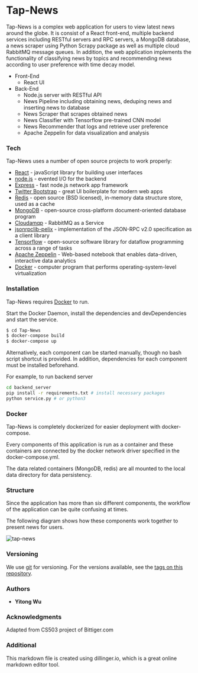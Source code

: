 # Tap-News

Tap-News is a complex web application for users to view latest news around the globe. It is consist of a React front-end, multiple backend services including RESTful servers and RPC servers, a MongoDB database, a news scraper using Python Scrapy package as well as multiple cloud RabbitMQ message queues. In addition, the web application implements the functionality of classifying news by topics and recommending news according to user preference with time decay model.

  - Front-End
    - React UI
  - Back-End
    - Node.js server with RESTful API
    - News Pipeline including obtaining news, deduping news and inserting news to database
    - News Scraper that scrapes obtained news
    - News Classifier with Tensorflow pre-trained CNN model 
    - News Recommender that logs and retrieve user preference
    - Apache Zeppelin for data visualization and analysis

### Tech

Tap-News uses a number of open source projects to work properly:

* [React]() - javaScript library for building user interfaces
* [node.js]() - evented I/O for the backend
* [Express]() - fast node.js network app framework
* [Twitter Bootstrap]() - great UI boilerplate for modern web apps
* [Redis]() - open source (BSD licensed), in-memory data structure store, used as a cache 
* [MongoDB]() - open-source cross-platform document-oriented database program
* [Cloudamqp]() - RabbitMQ as a Service
* [jsonrpclib-pelix]() - implementation of the JSON-RPC v2.0 specification as a client library
* [Tensorflow]() - open-source software library for dataflow programming across a range of tasks
* [Apache Zeppelin]() - Web-based notebook that enables data-driven, interactive data analytics
* [Docker]() - computer program that performs operating-system-level virtualization

### Installation

Tap-News requires [Docker](www.docker.com) to run.

Start the Docker Daemon, install the dependencies and devDependencies and start the service.

```sh
$ cd Tap-News
$ docker-compose build
$ docker-compose up
```

Alternatively, each component can be started manually, though no bash script shortcut is provided. In addition, dependencies for each component must be installed beforehand.

For example, to run backend server

```sh
cd backend_server
pip install -r requirements.txt # install necessary packages
python service.py # or python3
```

### Docker
Tap-News is completely dockerized for easier deployment with docker-compose.

Every components of this application is run as a container and these containers are connected by the docker network driver specified in the docker-compose.yml.

The data related containers (MongoDB, redis) are all mounted to the local data directory for data persistency. 

### Structure

Since the application has more than six different components, the workflow of the application can be quite confusing at times. 

The following diagram shows how these components work together to present news for users.

![tap-news](https://user-images.githubusercontent.com/13974845/44027389-f0385b1a-9f28-11e8-8b2a-6def3ad1e189.png)

### Versioning

We use [git](https://git-scm.com/) for versioning. For the versions available, see the [tags on this repository](https://github.com/yitongw2/Tap-News). 

### Authors

* **Yitong Wu**


### Acknowledgments

Adapted from CS503 project of Bittiger.com 

### Additional
This markdown file is created using dillinger.io, which is a great online markdown editor tool.
